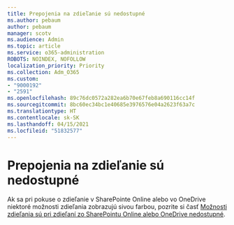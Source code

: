 ```yaml
---
title: Prepojenia na zdieľanie sú nedostupné
ms.author: pebaum
author: pebaum
manager: scotv
ms.audience: Admin
ms.topic: article
ms.service: o365-administration
ROBOTS: NOINDEX, NOFOLLOW
localization_priority: Priority
ms.collection: Adm_O365
ms.custom:
- "9000192"
- "2591"
ms.openlocfilehash: 89c76dc0572a282ea6b70e67feb8a690116cc14f
ms.sourcegitcommit: 8bc60ec34bc1e40685e3976576e04a2623f63a7c
ms.translationtype: HT
ms.contentlocale: sk-SK
ms.lasthandoff: 04/15/2021
ms.locfileid: "51832577"
---
```

# <a name="sharing-links-are-grayed-out"></a>Prepojenia na zdieľanie sú nedostupné

Ak sa pri pokuse o zdieľanie v SharePointe Online alebo vo OneDrive niektoré možnosti zdieľania zobrazujú sivou farbou, pozrite si časť [Možnosti zdieľania sú pri zdieľaní zo SharePointu Online alebo OneDrive nedostupné](https://docs.microsoft.com/sharepoint/support/administration/sharing-options-grayed-out-when-sharing-from-sharepoint-online-or-onedrive).

